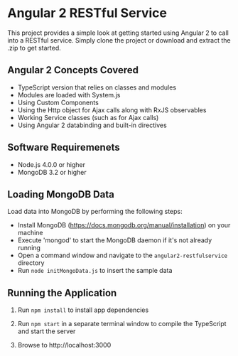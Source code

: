 # Angular 2 RESTful Service

This project provides a simple look at getting started using Angular 2 
to call into a RESTful service. Simply clone the project or download and extract the .zip to get started. 

## Angular 2 Concepts Covered

* TypeScript version that relies on classes and modules
* Modules are loaded with System.js
* Using Custom Components
* Using the Http object for Ajax calls along with RxJS observables
* Working Service classes (such as for Ajax calls)
* Using Angular 2 databinding and built-in directives

## Software Requiremenets

* Node.js 4.0.0 or higher
* MongoDB 3.2 or higher

## Loading MongoDB Data

Load data into MongoDB by performing the following steps:

* Install MongoDB (https://docs.mongodb.org/manual/installation) on your machine
* Execute 'mongod' to start the MongoDB daemon if it's not already running
* Open a command window and navigate to the `angular2-restfulservice` directory 
* Run `node initMongoData.js` to insert the sample data

## Running the Application

1. Run `npm install` to install app dependencies

1. Run `npm start` in a separate terminal window to compile the TypeScript and start the server

1. Browse to http://localhost:3000
